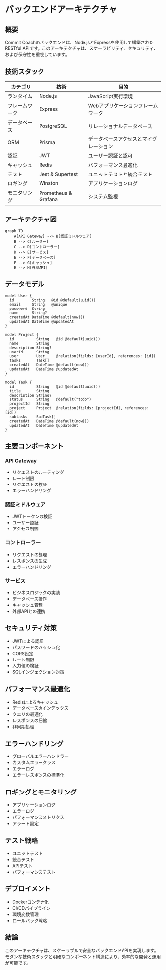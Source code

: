 # バックエンドアーキテクチャ

## 概要
Commit Coachのバックエンドは、Node.jsとExpressを使用して構築されたRESTful APIです。このアーキテクチャは、スケーラビリティ、セキュリティ、および保守性を重視しています。

## 技術スタック
| カテゴリ | 技術 | 目的 |
|----------|------|------|
| ランタイム | Node.js | JavaScript実行環境 |
| フレームワーク | Express | Webアプリケーションフレームワーク |
| データベース | PostgreSQL | リレーショナルデータベース |
| ORM | Prisma | データベースアクセスとマイグレーション |
| 認証 | JWT | ユーザー認証と認可 |
| キャッシュ | Redis | パフォーマンス最適化 |
| テスト | Jest & Supertest | ユニットテストと統合テスト |
| ロギング | Winston | アプリケーションログ |
| モニタリング | Prometheus & Grafana | システム監視 |

## アーキテクチャ図
```mermaid
graph TD
    A[API Gateway] --> B[認証ミドルウェア]
    B --> C[ルーター]
    C --> D[コントローラー]
    D --> E[サービス]
    E --> F[データベース]
    E --> G[キャッシュ]
    E --> H[外部API]
```

## データモデル
```prisma
model User {
  id        String   @id @default(uuid())
  email     String   @unique
  password  String
  name      String?
  createdAt DateTime @default(now())
  updatedAt DateTime @updatedAt
}

model Project {
  id          String   @id @default(uuid())
  name        String
  description String?
  userId      String
  user        User     @relation(fields: [userId], references: [id])
  tasks       Task[]
  createdAt   DateTime @default(now())
  updatedAt   DateTime @updatedAt
}

model Task {
  id          String   @id @default(uuid())
  title       String
  description String?
  status      String   @default("todo")
  projectId   String
  project     Project  @relation(fields: [projectId], references: [id])
  subtasks    SubTask[]
  createdAt   DateTime @default(now())
  updatedAt   DateTime @updatedAt
}
```

## 主要コンポーネント

### API Gateway
- リクエストのルーティング
- レート制限
- リクエストの検証
- エラーハンドリング

### 認証ミドルウェア
- JWTトークンの検証
- ユーザー認証
- アクセス制御

### コントローラー
- リクエストの処理
- レスポンスの生成
- エラーハンドリング

### サービス
- ビジネスロジックの実装
- データベース操作
- キャッシュ管理
- 外部APIとの連携

## セキュリティ対策
- JWTによる認証
- パスワードのハッシュ化
- CORS設定
- レート制限
- 入力値の検証
- SQLインジェクション対策

## パフォーマンス最適化
- Redisによるキャッシュ
- データベースのインデックス
- クエリの最適化
- レスポンスの圧縮
- 非同期処理

## エラーハンドリング
- グローバルエラーハンドラー
- カスタムエラークラス
- エラーログ
- エラーレスポンスの標準化

## ロギングとモニタリング
- アプリケーションログ
- エラーログ
- パフォーマンスメトリクス
- アラート設定

## テスト戦略
- ユニットテスト
- 統合テスト
- APIテスト
- パフォーマンステスト

## デプロイメント
- Dockerコンテナ化
- CI/CDパイプライン
- 環境変数管理
- ロールバック戦略

## 結論
このアーキテクチャは、スケーラブルで安全なバックエンドAPIを実現します。モダンな技術スタックと明確なコンポーネント構造により、効率的な開発と運用が可能です。 